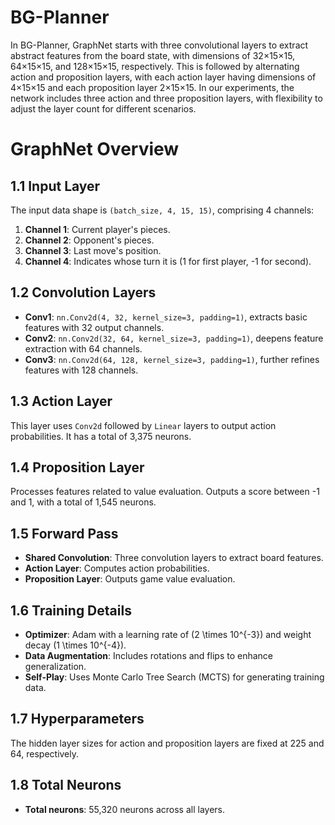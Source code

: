 # BG-Planner
In BG-Planner, GraphNet starts with three convolutional layers to extract abstract features from the board state, with dimensions of 32×15×15, 64×15×15, and 128×15×15, respectively. This is followed by alternating action and proposition layers, with each action layer having dimensions of 4×15×15 and each proposition layer 2×15×15. In our experiments, the network includes three action and three proposition layers, with flexibility to adjust the layer count for different scenarios.

# GraphNet Overview

## 1.1 Input Layer
The input data shape is `(batch_size, 4, 15, 15)`, comprising 4 channels:
1. **Channel 1**: Current player's pieces.
2. **Channel 2**: Opponent's pieces.
3. **Channel 3**: Last move's position.
4. **Channel 4**: Indicates whose turn it is (1 for first player, -1 for second).

## 1.2 Convolution Layers
- **Conv1**: `nn.Conv2d(4, 32, kernel_size=3, padding=1)`, extracts basic features with 32 output channels.
- **Conv2**: `nn.Conv2d(32, 64, kernel_size=3, padding=1)`, deepens feature extraction with 64 channels.
- **Conv3**: `nn.Conv2d(64, 128, kernel_size=3, padding=1)`, further refines features with 128 channels.

## 1.3 Action Layer
This layer uses `Conv2d` followed by `Linear` layers to output action probabilities. It has a total of 3,375 neurons.

## 1.4 Proposition Layer
Processes features related to value evaluation. Outputs a score between -1 and 1, with a total of 1,545 neurons.

## 1.5 Forward Pass
- **Shared Convolution**: Three convolution layers to extract board features.
- **Action Layer**: Computes action probabilities.
- **Proposition Layer**: Outputs game value evaluation.

## 1.6 Training Details
- **Optimizer**: Adam with a learning rate of \(2 \times 10^{-3}\) and weight decay \(1 \times 10^{-4}\).
- **Data Augmentation**: Includes rotations and flips to enhance generalization.
- **Self-Play**: Uses Monte Carlo Tree Search (MCTS) for generating training data.

## 1.7 Hyperparameters
The hidden layer sizes for action and proposition layers are fixed at 225 and 64, respectively.

## 1.8 Total Neurons
- **Total neurons**: 55,320 neurons across all layers.

